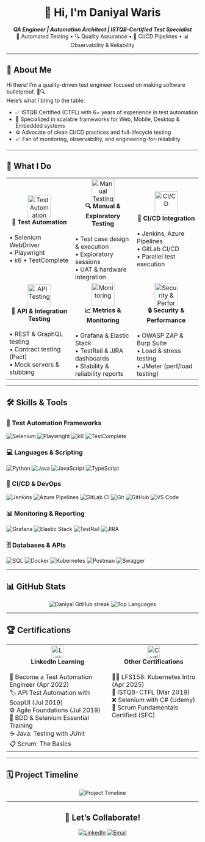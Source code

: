 <!--
  👋 Hello, I'm Daniyal Waris!
  QA Engineer ensuring delivery of high-reliability software and systems.
-->

<h1 align="center">👋 Hi, I'm Daniyal Waris</h1>
<p align="center">
  <em><strong>QA Engineer | Automation Architect | ISTQB-Certified Test Specialist</strong></em><br/>
  🧪 Automated Testing • 🔍 Quality Assurance • 🔄 CI/CD Pipelines • 📊 Observability & Reliability
</p>

---

## 🚀 About Me

Hi there! I’m a quality-driven test engineer focused on making software bulletproof. 🧠🔍  
Here’s what I bring to the table:

- ✅ ISTQB Certified (CTFL) with 6+ years of experience in test automation  
- 🧪 Specialized in scalable frameworks for Web, Mobile, Desktop & Embedded systems  
- ⚙️ Advocate of clean CI/CD practices and full-lifecycle testing  
- 📈 Fan of monitoring, observability, and engineering-for-reliability  

---

## 🔧 What I Do

<table>
  <tr>
    <td align="center" width="320" height="220">
      <img src="https://cdn-icons-png.flaticon.com/128/3590/3590556.png" width="60" alt="Test Automation"/><br>
      <strong>🧪 Test Automation</strong><br><br>
      <div align="left">
        • Selenium WebDriver<br>
        • Playwright <br>
        • k6
        • TestComplete
      </div>
    </td>
    <td align="center" width="320" height="220">
      <img src="https://cdn-icons-png.flaticon.com/128/2711/2711401.png" width="60" alt="Manual Testing"/><br>
      <strong>🔍 Manual & Exploratory Testing</strong><br><br>
      <div align="left">
        • Test case design & execution<br>
        • Exploratory sessions<br>
        • UAT & hardware integration
      </div>
    </td>
    <td align="center" width="320" height="220">
      <img src="https://cdn-icons-png.flaticon.com/128/833/833524.png" width="60" alt="CI/CD"/><br>
      <strong>🔄 CI/CD Integration</strong><br><br>
      <div align="left">
        • Jenkins, Azure Pipelines<br>
        • GitLab CI/CD<br>
        • Parallel test execution
      </div>
    </td>
  </tr>
  <tr>
    <td align="center" width="320" height="220">
      <img src="https://cdn-icons-png.flaticon.com/128/1170/1170576.png" width="60" alt="API Testing"/><br>
      <strong>🔗 API & Integration Testing</strong><br><br>
      <div align="left">
        • REST & GraphQL testing<br>
        • Contract testing (Pact)<br>
        • Mock servers & stubbing
      </div>
    </td>
    <td align="center" width="320" height="220">
      <img src="https://cdn-icons-png.flaticon.com/128/3176/3176295.png" width="60" alt="Monitoring"/><br>
      <strong>📈 Metrics & Monitoring</strong><br><br>
      <div align="left">
        • Grafana & Elastic Stack<br>
        • TestRail & JIRA dashboards<br>
        • Stability & reliability reports
      </div>
    </td>
    <td align="center" width="320" height="220">
      <img src="https://cdn-icons-png.flaticon.com/128/2910/2910795.png" width="60" alt="Security & Performance"/><br>
      <strong>🔒 Security & Performance</strong><br><br>
      <div align="left">
        • OWASP ZAP & Burp Suite<br>
        • Load & stress testing<br>
        • JMeter (perf/load testing)
      </div>
    </td>
  </tr>
</table>

---

## 🛠️ Skills & Tools

### 🧪 Test Automation Frameworks  
![Selenium](https://img.shields.io/badge/Selenium-430098?style=for-the-badge&logo=selenium&logoColor=white)
![Playwright](https://img.shields.io/badge/Playwright-000000?style=for-the-badge&logo=playwright&logoColor=white)
![k6](https://img.shields.io/badge/k6-00aaff?style=for-the-badge&logo=k6&logoColor=white)
![TestComplete](https://img.shields.io/badge/TestComplete-ff7b00?style=for-the-badge&logo=testcomplete&logoColor=white)

### 💻 Languages & Scripting  
![Python](https://img.shields.io/badge/Python-3776AB?style=for-the-badge&logo=python&logoColor=white)
![Java](https://img.shields.io/badge/Java-007396?style=for-the-badge&logo=java&logoColor=white)
![JavaScript](https://img.shields.io/badge/JavaScript-F7DF1E?style=for-the-badge&logo=javascript&logoColor=black)
![TypeScript](https://img.shields.io/badge/TypeScript-007acc?style=for-the-badge&logo=typescript&logoColor=white)

### 🚀 CI/CD & DevOps  
![Jenkins](https://img.shields.io/badge/Jenkins-d24939?style=for-the-badge&logo=jenkins&logoColor=white)
![Azure Pipelines](https://img.shields.io/badge/Azure_Pipelines-0078d4?style=for-the-badge&logo=azurepipelines&logoColor=white)
![GitLab CI](https://img.shields.io/badge/GitLab_CI-fc6d26?style=for-the-badge&logo=gitlab&logoColor=white)
![Git](https://img.shields.io/badge/Git-F05032?style=for-the-badge&logo=git&logoColor=white)
![GitHub](https://img.shields.io/badge/GitHub-181717?style=for-the-badge&logo=github&logoColor=white)
![VS Code](https://img.shields.io/badge/VS_Code-007ACC?style=for-the-badge&logo=visual-studio-code&logoColor=white)

### 📊 Monitoring & Reporting  
![Grafana](https://img.shields.io/badge/Grafana-f46800?style=for-the-badge&logo=grafana&logoColor=white)
![Elastic Stack](https://img.shields.io/badge/Elastic_Stack-005571?style=for-the-badge&logo=elastic&logoColor=white)
![TestRail](https://img.shields.io/badge/TestRail-02569b?style=for-the-badge&logo=testrail&logoColor=white)
![JIRA](https://img.shields.io/badge/JIRA-0052cc?style=for-the-badge&logo=jira&logoColor=white)

### 🗄️ Databases & APIs  
![SQL](https://img.shields.io/badge/SQL-4479A1?style=for-the-badge&logo=mysql&logoColor=white)
![Docker](https://img.shields.io/badge/Docker-2496ED?style=for-the-badge&logo=docker&logoColor=white)
![Kubernetes](https://img.shields.io/badge/Kubernetes-326ce5?style=for-the-badge&logo=kubernetes&logoColor=white)
![Postman](https://img.shields.io/badge/Postman-ff6c37?style=for-the-badge&logo=postman&logoColor=white)
![Swagger](https://img.shields.io/badge/Swagger-85EA2D?style=for-the-badge&logo=swagger&logoColor=black)

---

## 📊 GitHub Stats

<p align="center">
  <img src="https://github-readme-streak-stats.herokuapp.com/?user=daniyalwaris&theme=radical" alt="Daniyal GitHub streak" />
  <img src="https://github-readme-stats.vercel.app/api/top-langs/?username=daniyalwaris&layout=compact&theme=dark" alt="Top Languages"/>
</p>

---

## 🏆 Certifications

<table>
  <tr>
    <td align="center" valign="top">
      <img src="https://cdn-icons-png.flaticon.com/128/174/174857.png" width="32" alt="LinkedIn Learning"/><br>
      <strong>LinkedIn Learning</strong><br><br>
      <div align="left">
        🍕 Become a Test Automation Engineer (Apr 2022)<br>
        🏷️ API Test Automation with SoapUI (Jul 2019)<br>
        ⚙️ Agile Foundations (Jul 2019)<br>
        🧩 BDD & Selenium Essential Training<br>
        ☕ Java: Testing with JUnit<br>
        📋 Scrum: The Basics<br>
      </div>
    </td>
    <td align="center" valign="top">
      <img src="./assets/certificate.png" width="32" alt="Certifications"/>
      <br>
      <strong>Other Certifications</strong><br><br>
      <div align="left">
        🧑‍🏫 LFS158: Kubernetes Intro (Apr 2025)<br>
        🏅 ISTQB-CTFL (Mar 2019)<br>
        ❌ Selenium with C# (Udemy)<br>
        📄 Scrum Fundamentals Certified (SFC)<br>
      </div>
    </td>
  </tr>
</table>

---

## 🗓️ Project Timeline

<p align="center">
  <img src="https://raw.githubusercontent.com/daniyalwaris/daniyalwaris/main/assets/timeline.svg" alt="Project Timeline"/>
</p>

---

<h2 align="center">🤝 Let’s Collaborate!</h2>
<p align="center">
  <a href="https://linkedin.com/in/daniyalwaris" target="_blank"><img src="https://img.shields.io/badge/LinkedIn-0077B5?logo=linkedin&logoColor=white" alt="LinkedIn"/></a>
  <a href="mailto:daniyalwaris92@gmail.com"><img src="https://img.shields.io/badge/Email-D14836?logo=gmail&logoColor=white" alt="Email"/></a>
</p>